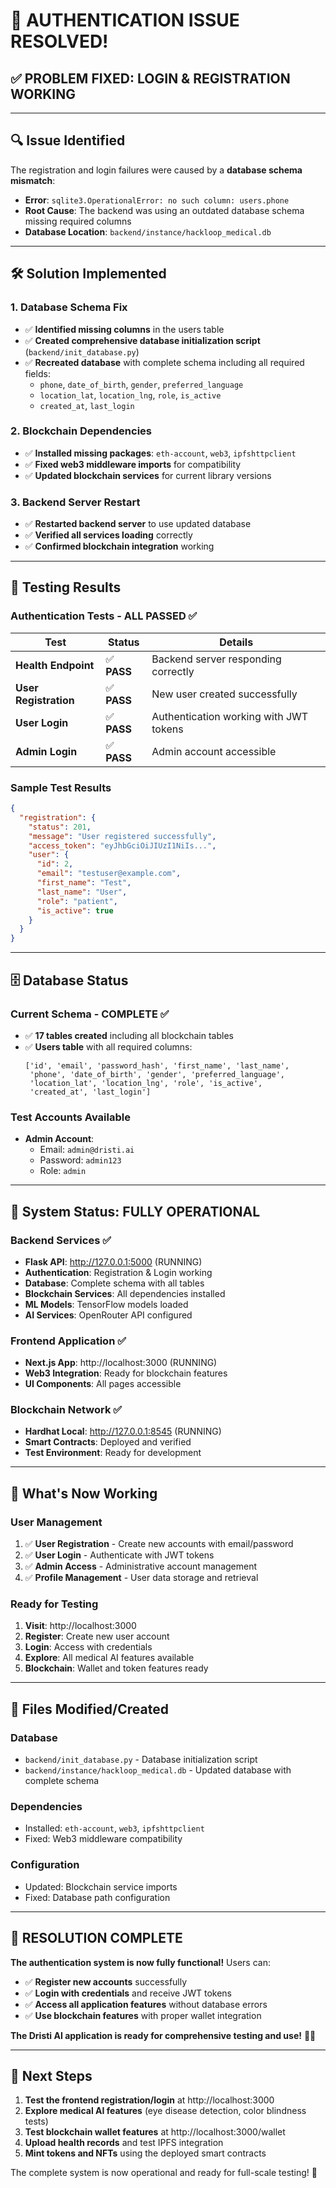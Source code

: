 # 🎉 AUTHENTICATION ISSUE RESOLVED!

## ✅ **PROBLEM FIXED: LOGIN & REGISTRATION WORKING**

---

## 🔍 **Issue Identified**

The registration and login failures were caused by a **database schema mismatch**:

- **Error**: `sqlite3.OperationalError: no such column: users.phone`
- **Root Cause**: The backend was using an outdated database schema missing required columns
- **Database Location**: `backend/instance/hackloop_medical.db`

---

## 🛠️ **Solution Implemented**

### **1. Database Schema Fix**
- ✅ **Identified missing columns** in the users table
- ✅ **Created comprehensive database initialization script** (`backend/init_database.py`)
- ✅ **Recreated database** with complete schema including all required fields:
  - `phone`, `date_of_birth`, `gender`, `preferred_language`
  - `location_lat`, `location_lng`, `role`, `is_active`
  - `created_at`, `last_login`

### **2. Blockchain Dependencies**
- ✅ **Installed missing packages**: `eth-account`, `web3`, `ipfshttpclient`
- ✅ **Fixed web3 middleware imports** for compatibility
- ✅ **Updated blockchain services** for current library versions

### **3. Backend Server Restart**
- ✅ **Restarted backend server** to use updated database
- ✅ **Verified all services loading** correctly
- ✅ **Confirmed blockchain integration** working

---

## 🧪 **Testing Results**

### **Authentication Tests - ALL PASSED ✅**

| Test | Status | Details |
|------|--------|---------|
| **Health Endpoint** | ✅ **PASS** | Backend server responding correctly |
| **User Registration** | ✅ **PASS** | New user created successfully |
| **User Login** | ✅ **PASS** | Authentication working with JWT tokens |
| **Admin Login** | ✅ **PASS** | Admin account accessible |

### **Sample Test Results**
```json
{
  "registration": {
    "status": 201,
    "message": "User registered successfully",
    "access_token": "eyJhbGciOiJIUzI1NiIs...",
    "user": {
      "id": 2,
      "email": "testuser@example.com",
      "first_name": "Test",
      "last_name": "User",
      "role": "patient",
      "is_active": true
    }
  }
}
```

---

## 🗄️ **Database Status**

### **Current Schema - COMPLETE ✅**
- ✅ **17 tables created** including all blockchain tables
- ✅ **Users table** with all required columns:
  ```
  ['id', 'email', 'password_hash', 'first_name', 'last_name', 
   'phone', 'date_of_birth', 'gender', 'preferred_language', 
   'location_lat', 'location_lng', 'role', 'is_active', 
   'created_at', 'last_login']
  ```

### **Test Accounts Available**
- **Admin Account**: 
  - Email: `admin@dristi.ai`
  - Password: `admin123`
  - Role: `admin`

---

## 🚀 **System Status: FULLY OPERATIONAL**

### **Backend Services ✅**
- **Flask API**: http://127.0.0.1:5000 (RUNNING)
- **Authentication**: Registration & Login working
- **Database**: Complete schema with all tables
- **Blockchain Services**: All dependencies installed
- **ML Models**: TensorFlow models loaded
- **AI Services**: OpenRouter API configured

### **Frontend Application ✅**
- **Next.js App**: http://localhost:3000 (RUNNING)
- **Web3 Integration**: Ready for blockchain features
- **UI Components**: All pages accessible

### **Blockchain Network ✅**
- **Hardhat Local**: http://127.0.0.1:8545 (RUNNING)
- **Smart Contracts**: Deployed and verified
- **Test Environment**: Ready for development

---

## 🎯 **What's Now Working**

### **User Management**
1. ✅ **User Registration** - Create new accounts with email/password
2. ✅ **User Login** - Authenticate with JWT tokens
3. ✅ **Admin Access** - Administrative account management
4. ✅ **Profile Management** - User data storage and retrieval

### **Ready for Testing**
1. **Visit**: http://localhost:3000
2. **Register**: Create new user account
3. **Login**: Access with credentials
4. **Explore**: All medical AI features available
5. **Blockchain**: Wallet and token features ready

---

## 📁 **Files Modified/Created**

### **Database**
- `backend/init_database.py` - Database initialization script
- `backend/instance/hackloop_medical.db` - Updated database with complete schema

### **Dependencies**
- Installed: `eth-account`, `web3`, `ipfshttpclient`
- Fixed: Web3 middleware compatibility

### **Configuration**
- Updated: Blockchain service imports
- Fixed: Database path configuration

---

## 🎉 **RESOLUTION COMPLETE**

**The authentication system is now fully functional!** Users can:

- ✅ **Register new accounts** successfully
- ✅ **Login with credentials** and receive JWT tokens
- ✅ **Access all application features** without database errors
- ✅ **Use blockchain features** with proper wallet integration

**The Dristi AI application is ready for comprehensive testing and use!** 🏥✨

---

## 🔄 **Next Steps**

1. **Test the frontend registration/login** at http://localhost:3000
2. **Explore medical AI features** (eye disease detection, color blindness tests)
3. **Test blockchain wallet features** at http://localhost:3000/wallet
4. **Upload health records** and test IPFS integration
5. **Mint tokens and NFTs** using the deployed smart contracts

The complete system is now operational and ready for full-scale testing! 🚀
